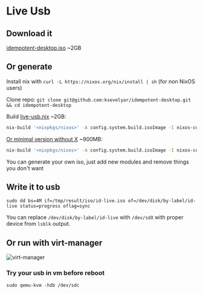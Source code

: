# Live Usb

## Download it

[idempotent-desktop.iso](https://drive.google.com/file/d/1Vop9uElS_zUUiBNeym8XCVJkWLibmY4E/view?usp=sharing) ~2GB

## Or generate

Install nix with `curl -L https://nixos.org/nix/install | sh` (for non NixOS users)

Clone repo: `git clone git@github.com:ksevelyar/idempotent-desktop.git && cd idempotent-desktop`

Build [live-usb.nix](https://github.com/ksevelyar/idempotent-desktop/blob/master/live-usb.nix) ~2GB:

```sh
nix-build '<nixpkgs/nixos>' -A config.system.build.isoImage -I nixos-config=live-usb.nix

```

[Or minimal version without X](https://github.com/ksevelyar/idempotent-desktop/blob/master/live-usb-min.nix) ~900MB:

```sh
nix-build '<nixpkgs/nixos>' -A config.system.build.isoImage -I nixos-config=live-usb-min.nix
```

You can generate your own iso, just add new modules and remove things you don't want

## Write it to usb

`sudo dd bs=4M if=/tmp/result/iso/id-live.iso of=/dev/disk/by-label/id-live status=progress oflag=sync`

You can replace `/dev/disk/by-label/id-live` with `/dev/sdX` with proper device from `lsblk` output.

## Or run with virt-manager

![virt-manager](https://i.imgur.com/1n0SWwG.png)

### Try your usb in vm before reboot

```fish
sudo qemu-kvm -hdb /dev/sdc
```
